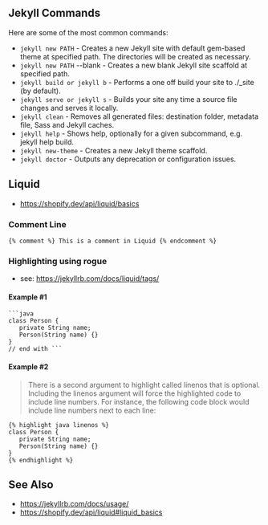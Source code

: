 ## Jekyll Commands

Here are some of the most common commands:

- ```jekyll new PATH``` - Creates a new Jekyll site with default gem-based theme at specified path. The directories will be created as necessary.
- ```jekyll new PATH``` --blank - Creates a new blank Jekyll site scaffold at specified path.
- ```jekyll build or jekyll b``` - Performs a one off build your site to ./_site (by default).
- ```jekyll serve or jekyll s``` - Builds your site any time a source file changes and serves it locally.
- ```jekyll clean``` - Removes all generated files: destination folder, metadata file, Sass and Jekyll caches.
- ```jekyll help``` - Shows help, optionally for a given subcommand, e.g. jekyll help build.
- ```jekyll new-theme``` - Creates a new Jekyll theme scaffold.
- ```jekyll doctor``` - Outputs any deprecation or configuration issues.

## Liquid
- https://shopify.dev/api/liquid/basics

### Comment Line
```{% comment %} This is a comment in Liquid {% endcomment %}```

### Highlighting using rogue
- see: https://jekyllrb.com/docs/liquid/tags/

#### Example #1

```text
```java
class Person {
   private String name;
   Person(String name) {}
}
// end with ```
```

#### Example #2

>There is a second argument to highlight called linenos that is optional. Including the linenos argument will force the highlighted code to include line numbers. For instance, the following code block would include line numbers next to each line:

```text
{% highlight java linenos %}
class Person {
   private String name;
   Person(String name) {}
}
{% endhighlight %}
```


## See Also
- https://jekyllrb.com/docs/usage/
- https://shopify.dev/api/liquid#liquid_basics